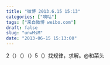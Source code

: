 ```yaml
---
title: "微博 2013.6.15 15:13"
categories: ["嘀咕"]
tags: ["来自微博 weibo.com"]
draft: false
slug: "unwMsM"
date: "2013-06-15 15:13:00"
---
```


<p>2（）（）（）5（）找规律，求解。@和菜头 ​​​​</p>
